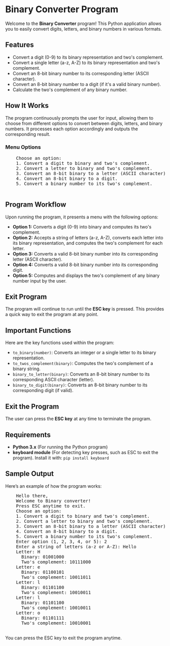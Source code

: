 
<body>
    <h1>Binary Converter Program</h1>
    <p>Welcome to the <strong>Binary Converter</strong> program! This Python application allows you to easily convert digits, letters, and binary numbers in various formats.</p>
    <h2>Features</h2>
    <ul>
        <li>Convert a digit (0-9) to its binary representation and two's complement.</li>
        <li>Convert a single letter (a-z, A-Z) to its binary representation and two's complement.</li>
        <li>Convert an 8-bit binary number to its corresponding letter (ASCII character).</li>
        <li>Convert an 8-bit binary number to a digit (if it's a valid binary number).</li>
        <li>Calculate the two's complement of any binary number.</li>
    </ul>
    <h2>How It Works</h2>
    <p>The program continuously prompts the user for input, allowing them to choose from different options to convert between digits, letters, and binary numbers. It processes each option accordingly and outputs the corresponding result.</p>
    <h3>Menu Options</h3>
    <pre>
    Choose an option:
    1. Convert a digit to binary and two's complement.
    2. Convert a letter to binary and two's complement.
    3. Convert an 8-bit binary to a letter (ASCII character).
    4. Convert an 8-bit binary to a digit.
    5. Convert a binary number to its two's complement.
    </pre>
    <h2>Program Workflow</h2>
    <p>Upon running the program, it presents a menu with the following options:</p>
    <ul>
        <li><strong>Option 1:</strong> Converts a digit (0-9) into binary and computes its two's complement.</li>
        <li><strong>Option 2:</strong> Accepts a string of letters (a-z, A-Z), converts each letter into its binary representation, and computes the two's complement for each letter.</li>
        <li><strong>Option 3:</strong> Converts a valid 8-bit binary number into its corresponding letter (ASCII character).</li>
        <li><strong>Option 4:</strong> Converts a valid 8-bit binary number into its corresponding digit.</li>
        <li><strong>Option 5:</strong> Computes and displays the two's complement of any binary number input by the user.</li>
    </ul>
    <h2>Exit Program</h2>
    <p>The program will continue to run until the <strong>ESC key</strong> is pressed. This provides a quick way to exit the program at any point.</p>
    <h2>Important Functions</h2>
    <p>Here are the key functions used within the program:</p>
    <ul>
        <li><code>to_binary(number)</code>: Converts an integer or a single letter to its binary representation.</li>
        <li><code>to_twos_complement(binary)</code>: Computes the two's complement of a binary string.</li>
        <li><code>binary_to_letter(binary)</code>: Converts an 8-bit binary number to its corresponding ASCII character (letter).</li>
        <li><code>binary_to_digit(binary)</code>: Converts an 8-bit binary number to its corresponding digit (if valid).</li>
    </ul>
    <h2>Exit the Program</h2>
    <p>The user can press the <strong>ESC key</strong> at any time to terminate the program.</p>
    <h2>Requirements</h2>
    <ul>
        <li><strong>Python 3.x</strong> (For running the Python program)</li>
        <li><strong>keyboard module</strong> (For detecting key presses, such as ESC to exit the program). Install it with: <code>pip install keyboard</code></li>
    </ul>
    <h2>Sample Output</h2>
    <p>Here’s an example of how the program works:</p>
    <pre>
    Hello there,
    Welcome to Binary converter!
    Press ESC anytime to exit.
    Choose an option:
    1. Convert a digit to binary and two's complement.
    2. Convert a letter to binary and two's complement.
    3. Convert an 8-bit binary to a letter (ASCII character).
    4. Convert an 8-bit binary to a digit.
    5. Convert a binary number to its two's complement.
    Enter option (1, 2, 3, 4, or 5): 2
    Enter a string of letters (a-z or A-Z): Hello
    Letter: H
      Binary: 01001000
      Two's complement: 10111000
    Letter: e
      Binary: 01100101
      Two's complement: 10011011
    Letter: l
      Binary: 01101100
      Two's complement: 10010011
    Letter: l
      Binary: 01101100
      Two's complement: 10010011
    Letter: o
      Binary: 01101111
      Two's complement: 10010001
    </pre>
    <p>You can press the ESC key to exit the program anytime.</p>

